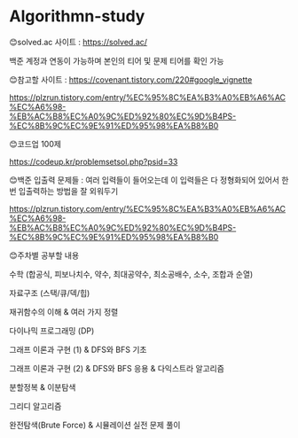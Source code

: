 # Algorithmn-study

😊solved.ac 사이트 : https://solved.ac/

백준 계정과 연동이 가능하며 본인의 티어 및 문제 티어를 확인 가능

😊참고할 사이트 : https://covenant.tistory.com/220#google_vignette

https://plzrun.tistory.com/entry/%EC%95%8C%EA%B3%A0%EB%A6%AC%EC%A6%98-%EB%AC%B8%EC%A0%9C%ED%92%80%EC%9D%B4PS-%EC%8B%9C%EC%9E%91%ED%95%98%EA%B8%B0

😊코드업 100제

https://codeup.kr/problemsetsol.php?psid=33

😊백준 입출력 문제들 : 여러 입력들이 들어오는데 이 입력들은 다 정형화되어 있어서 한 번 입출력하는 방법을 잘 외워두기

https://plzrun.tistory.com/entry/%EC%95%8C%EA%B3%A0%EB%A6%AC%EC%A6%98-%EB%AC%B8%EC%A0%9C%ED%92%80%EC%9D%B4PS-%EC%8B%9C%EC%9E%91%ED%95%98%EA%B8%B0

😊주차별 공부할 내용

수학 (합공식, 피보나치수, 약수, 최대공약수, 최소공배수, 소수, 조합과 순열)

자료구조 (스택/큐/덱/힙)

재귀함수의 이해 & 여러 가지 정렬

다이나믹 프로그래밍 (DP)

그래프 이론과 구현 (1) & DFS와 BFS 기초

그래프 이론과 구현 (2) & DFS와 BFS 응용 & 다익스트라 알고리즘

분할정복 & 이분탐색

그리디 알고리즘

완전탐색(Brute Force) & 시뮬레이션
실전 문제 풀이
